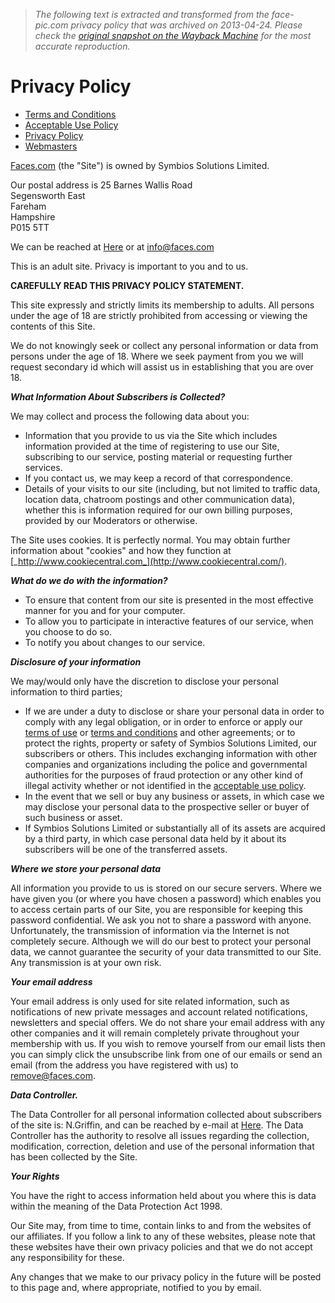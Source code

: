> *The following text is extracted and transformed from the face-pic.com privacy policy that was archived on 2013-04-24. Please check the [original snapshot on the Wayback Machine](https://web.archive.org/web/20130424220846id_/http%3A//www.faces.com/main/privacy.html) for the most accurate reproduction.*

# Privacy Policy

  * [Terms and Conditions](https://web.archive.org/main/terms-and-conditions.html)
  * [Acceptable Use Policy](https://web.archive.org/main/aup.html)
  * [Privacy Policy](https://web.archive.org/main/privacy.html)
  * [Webmasters](https://web.archive.org/main/webmasters.html)



[Faces.com](http://www.faces.com/) (the "Site") is owned by Symbios Solutions Limited.

Our postal address is 25 Barnes Wallis Road   
Segensworth East  
Fareham  
Hampshire  
P015 5TT

We can be reached at [Here](http://www.faces.com/help-center/ "Visit our help center") or at [info@faces.com](mailto:info@faces.com)

This is an adult site. Privacy is important to you and to us.

**CAREFULLY READ THIS PRIVACY POLICY STATEMENT.**

This site expressly and strictly limits its membership to adults. All persons under the age of 18 are strictly prohibited from accessing or viewing the contents of this Site.

We do not knowingly seek or collect any personal information or data from persons under the age of 18. Where we seek payment from you we will request secondary id which will assist us in establishing that you are over 18.

**_What Information About Subscribers is Collected?_**

We may collect and process the following data about you:

  * Information that you provide to us via the Site which includes information provided at the time of registering to use our Site, subscribing to our service, posting material or requesting further services.
  * If you contact us, we may keep a record of that correspondence.
  * Details of your visits to our site (including, but not limited to traffic data, location data, chatroom postings and other communication data), whether this is information required for our own billing purposes, provided by our Moderators or otherwise.



The Site uses cookies. It is perfectly normal. You may obtain further information about "cookies" and how they function at [_http://www.cookiecentral.com_](http://www.cookiecentral.com/).

**_What do we do with the information?_**

  * To ensure that content from our site is presented in the most effective manner for you and for your computer.
  * To allow you to participate in interactive features of our service, when you choose to do so.
  * To notify you about changes to our service.



**_Disclosure of your information_**

We may/would only have the discretion to disclose your personal information to third parties;

  * If we are under a duty to disclose or share your personal data in order to comply with any legal obligation, or in order to enforce or apply our [terms of use](http://www.faces.com/main/aup.html) or [ terms and conditions](http://www.faces.com/main/terms-and-conditions.html) and other agreements; or to protect the rights, property or safety of Symbios Solutions Limited, our subscribers or others. This includes exchanging information with other companies and organizations including the police and governmental authorities for the purposes of fraud protection or any other kind of illegal activity whether or not identified in the [acceptable use policy](http://www.faces.com/main/aup.html).
  * In the event that we sell or buy any business or assets, in which case we may disclose your personal data to the prospective seller or buyer of such business or asset.
  * If Symbios Solutions Limited or substantially all of its assets are acquired by a third party, in which case personal data held by it about its subscribers will be one of the transferred assets.



**_Where we store your personal data_**

All information you provide to us is stored on our secure servers. Where we have given you (or where you have chosen a password) which enables you to access certain parts of our Site, you are responsible for keeping this password confidential. We ask you not to share a password with anyone. Unfortunately, the transmission of information via the Internet is not completely secure. Although we will do our best to protect your personal data, we cannot guarantee the security of your data transmitted to our Site. Any transmission is at your own risk.

**_Your email address_**

Your email address is only used for site related information, such as notifications of new private messages and account related notifications, newsletters and special offers. We do not share your email address with any other companies and it will remain completely private throughout your membership with us. If you wish to remove yourself from our email lists then you can simply click the unsubscribe link from one of our emails or send an email (from the address you have registered with us) to remove@faces.com.

**_Data Controller._**

The Data Controller for all personal information collected about subscribers of the site is: N.Griffin, and can be reached by e-mail at [Here](http://www.faces.com/help-center/ "Visit our help center"). The Data Controller has the authority to resolve all issues regarding the collection, modification, correction, deletion and use of the personal information that has been collected by the Site.

**_Your Rights_**

You have the right to access information held about you where this is data within the meaning of the Data Protection Act 1998. 

Our Site may, from time to time, contain links to and from the websites of our affiliates. If you follow a link to any of these websites, please note that these websites have their own privacy policies and that we do not accept any responsibility for these.

Any changes that we make to our privacy policy in the future will be posted to this page and, where appropriate, notified to you by email.
